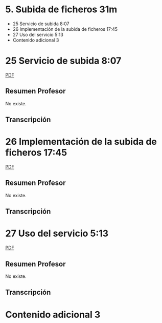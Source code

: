 # 5. Subida de ficheros 31m

* 25 Servicio de subida 8:07 
* 26 Implementación de la subida de ficheros 17:45 
* 27 Uso del servicio 5:13 
* Contenido adicional 3

# 25 Servicio de subida 8:07

[PDF ](pdfs/)

## Resumen Profesor

No existe.

## Transcripción

# 26 Implementación de la subida de ficheros 17:45 

[PDF ](pdfs/)

## Resumen Profesor

No existe.

## Transcripción

# 27 Uso del servicio 5:13 

[PDF ](pdfs/)

## Resumen Profesor

No existe.

## Transcripción

# Contenido adicional 3
